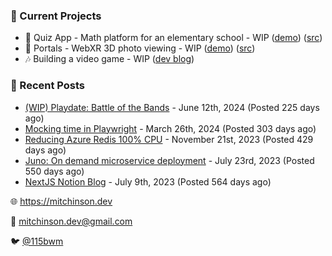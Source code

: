 ### 📌 Current Projects
- 📝 Quiz App - Math platform for an elementary school - WIP ([demo](https://quiz-staging.mitchinson.dev/)) ([src](https://github.com/bmitchinson/budget-entry))
- 📸 Portals - WebXR 3D photo viewing - WIP ([demo](https://portals.mitchinson.dev/)) ([src](https://github.com/bmitchinson/vr-jpg-viewer-webxr))
- 🎶 Building a video game - WIP ([dev blog](https://blog.mitchinson.dev/playdate-dev-one))

### 📝 Recent Posts

- [(WIP) Playdate: Battle of the Bands](https://blog.mitchinson.dev/playdate-dev-one) - June 12th, 2024 (Posted 225 days ago)
- [Mocking time in Playwright](https://blog.mitchinson.dev/playwright-mock-time) - March 26th, 2024 (Posted 303 days ago)
- [Reducing Azure Redis 100% CPU](https://blog.mitchinson.dev/redis-cpu) - November 21st, 2023 (Posted 429 days ago)
- [Juno: On demand microservice deployment](https://blog.mitchinson.dev/juno) - July 23rd, 2023 (Posted 550 days ago)
- [NextJS Notion Blog](https://blog.mitchinson.dev/blog-2023) - July 9th, 2023 (Posted 564 days ago)

🌐 https://mitchinson.dev

💌 mitchinson.dev@gmail.com

🐦 [@115bwm](https://twitter.com/115bwm)